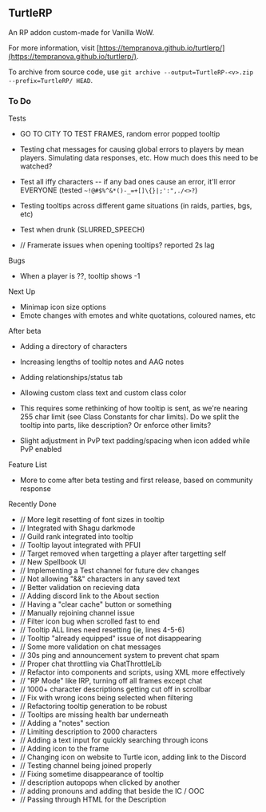 ## TurtleRP

An RP addon custom-made for Vanilla WoW.

For more information, visit [https://tempranova.github.io/turtlerp/](https://tempranova.github.io/turtlerp/).

To archive from source code, use `git archive --output=TurtleRP-<v>.zip --prefix=TurtleRP/ HEAD`.

### To Do

Tests

- GO TO CITY TO TEST FRAMES, random error popped tooltip

- Testing chat messages for causing global errors to players by mean players. Simulating data responses, etc. How much does this need to be watched?
- Test all iffy characters -- if any bad ones cause an error, it'll error EVERYONE (tested `~!@#$%^&*()-_=+[]\{}|;':",./<>?`)
- Testing tooltips across different game situations (in raids, parties, bgs, etc)
- Test when drunk (SLURRED_SPEECH)
- // Framerate issues when opening tooltips? reported 2s lag

Bugs

- When a player is ??, tooltip shows -1

Next Up

- Minimap icon size options
- Emote changes with emotes and white quotations, coloured names, etc

After beta

- Adding a directory of characters
- Increasing lengths of tooltip notes and AAG notes
- Adding relationships/status tab

- Allowing custom class text and custom class color
 - This requires some rethinking of how tooltip is sent, as we're nearing 255 char limit (see Class Constants for char limits). Do we split the tooltip into parts, like description? Or enforce other limits?
- Slight adjustment in PvP text padding/spacing when icon added while PvP enabled

Feature List

- More to come after beta testing and first release, based on community response

Recently Done

- // More legit resetting of font sizes in tooltip
- // Integrated with Shagu darkmode
- // Guild rank integrated into tooltip
- // Tooltip layout integrated with PFUI
- // Target removed when targetting a player after targetting self
- // New Spellbook UI
- // Implementing a Test channel for future dev changes
- // Not allowing "&&" characters in any saved text
- // Better validation on recieving data
- // Adding discord link to the About section
- // Having a "clear cache" button or something
- // Manually rejoining channel issue
- // Filter icon bug when scrolled fast to end
- // Tooltip ALL lines need resetting (ie, lines 4-5-6)
- // Tooltip "already equipped" issue of not disappearing
- // Some more validation on chat messages
- // 30s ping and announcement system to prevent chat spam
- // Proper chat throttling via ChatThrottleLib
- // Refactor into components and scripts, using XML more effectively
- // "RP Mode" like IRP, turning off all frames except chat
- // 1000+ character descriptions getting cut off in scrollbar
- // Fix with wrong icons being selected when filtering
- // Refactoring tooltip generation to be robust
- // Tooltips are missing health bar underneath
- // Adding a "notes" section
- // Limiting description to 2000 characters
- // Adding a text input for quickly searching through icons
- // Adding icon to the frame
- // Changing icon on website to Turtle icon, adding link to the Discord
- // Testing channel being joined properly
- // Fixing sometime disappearance of tooltip
- // description autopops when clicked by another
- // adding pronouns and adding that beside the IC / OOC
- // Passing through HTML for the Description
